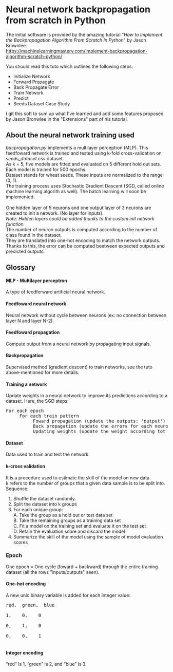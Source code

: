# Neural network backpropagation from scratch in Python

The initial software is provided by the amazing tutorial "*How to Implement the Backpropagation Algorithm From Scratch In Python*" by Jason Brownlee.<br>
https://machinelearningmastery.com/implement-backpropagation-algorithm-scratch-python/

You should read this tuto which outlines the following steps:<br>
- Initialize Network
- Forward Propagate
- Back Propagate Error
- Train Network
- Predict
- Seeds Dataset Case Study

I git this soft to sum up what I've learned and add some features proposed by Jason Bronwlee in the "Extensions" part of his tutorial.

## About the neural network training used
*bacpropagation.py* implements a multilayer perceptron (MLP). This feedfoward network is trained and tested using k-fold cross-validation on *seeds_dataset.csv* dataset.<br>
As k = 5, five models are fitted and evaluated on 5 different hold out sets. Each model is trained for 500 epochs.<br>
Dataset stands for wheat seeds. These inputs are normalized to the range (0, 1).<br>
The training process uses Stochastic Gradient Descent (SGD, called online machine learning algorith as well). The batch learning will soon be implemented.<br><br>
One hidden layer of 5 neurons and one output layer of 3 neurons are created to init a network. (No layer for inputs).<br>
*Note: Hidden layers could be added thanks to the custom init network function.*<br>
The number of neuron outputs is computed according to the number of class found in the dataset.<br>
They are translated into one-hot encoding to match the network outputs.<br>
Thanks to this, the error can be computed beetween expected outputs and predicted outputs.

## Glossary

#### MLP - Multilayer perceptron
A type of feedforward artificial neural network.

#### Feedfoward neural network
Neural network without cycle between neurons (ex: no connection between layer N and layer N-2).

#### Feedfoward propagation
Compute output from a neural network by propagating input signals.

#### Backpropagation
Supervised method (gradient descent) to train networks, see the tuto above-mentioned for more details.

#### Training a network
Update weights in a neural network to improve its predictions according to a dataset. Here, the SGD steps:<br>
<pre>
For each epoch
     For each train pattern
          Foward propagation (update the outputs: 'output')
          Back propagation (update the errors for each neuron: 'delta')
          Updating weights (update the weight according tot the errors: 'weights')
</pre>
#### Dataset
Data used to train and test the network.

#### k-cross validation
It is a procedure used to estimate the skill of the model on new data.<br>
k refers to the number of groups that a given data sample is to be split into.
Sequence:
1. Shuffle the dataset randomly.
2. Split the dataset into k groups
3. For each unique group:<br>
     A. Take the group as a hold out or test data set<br>
     B. Take the remaining groups as a training data set<br>
     C. Fit a model on the training set and evaluate it on the test set<br>
     D. Retain the evaluation score and discard the model<br>
4. Summarize the skill of the model using the sample of model evaluation scores

### Epoch
One epoch = One cycle (foward + backward) through the entire training dataset (all the rows "inputs/outputs" seen).

#### One-hot encoding
A new unic binary variable is added for each integer value:<br>
<pre>
red,  green,  blue<br>
1,    0,    0<br>
0,    1,    0<br>
0,    0,    1<br>
</pre>

#### Integer encoding
“red” is 1, “green” is 2, and “blue” is 3.
